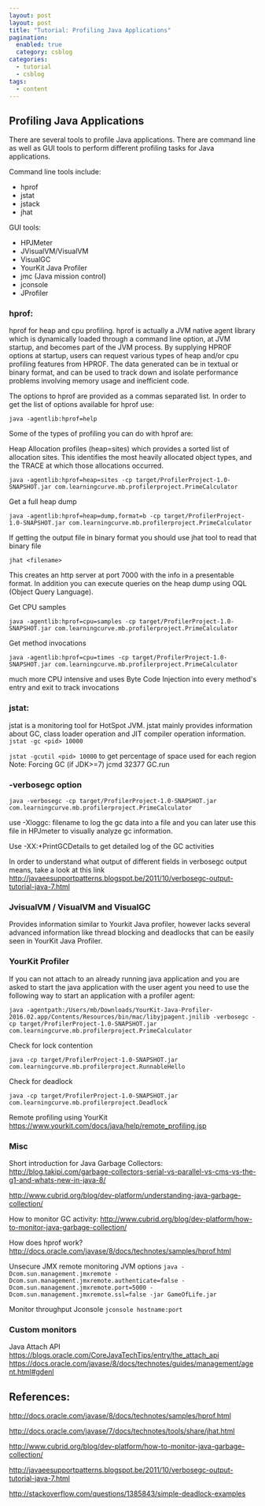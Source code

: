 ```yaml
---
layout: post
layout: post
title: "Tutorial: Profiling Java Applications"
pagination: 
  enabled: true
  category: csblog
categories:
  - tutorial
  - csblog
tags:
  - content
---
```


## Profiling Java Applications

There are several tools to profile Java applications. There are command line as well as GUI tools to perform different profiling tasks for Java applications.

Command line tools include:

* hprof
* jstat
* jstack
* jhat

GUI tools:

* HPJMeter
* JVisualVM/VisualVM
* VisualGC
* YourKit Java Profiler
* jmc (Java mission control)
* jconsole
* JProfiler


### hprof:
hprof for heap and cpu profiling. hprof is actually a JVM native agent library which is dynamically loaded through a command line option, at JVM startup, and becomes part of the JVM process. By supplying HPROF options at startup, users can request various types of heap and/or cpu profiling features from HPROF. The data generated can be in textual or binary format, and can be used to track down and isolate performance problems involving memory usage and inefficient code.

The options to hprof are provided as a commas separated list. In order to get the list of options available for hprof use:

`java -agentlib:hprof=help`

Some of the types of profiling you can do with hprof are:

Heap Allocation profiles (heap=sites) which provides a sorted list of allocation sites. This identifies the most heavily allocated object types, and the TRACE at which those allocations occurred.

`java -agentlib:hprof=heap=sites -cp target/ProfilerProject-1.0-SNAPSHOT.jar com.learningcurve.mb.profilerproject.PrimeCalculator`

Get a full heap dump

`java -agentlib:hprof=heap=dump,format=b -cp target/ProfilerProject-1.0-SNAPSHOT.jar com.learningcurve.mb.profilerproject.PrimeCalculator`

If getting the output file in binary format you should use jhat tool to read that binary file

`jhat <filename>`

This creates an http server at port 7000 with the info in a presentable format. In addition you can execute queries on the heap dump using OQL (Object Query Language).

Get CPU samples

`java -agentlib:hprof=cpu=samples -cp target/ProfilerProject-1.0-SNAPSHOT.jar com.learningcurve.mb.profilerproject.PrimeCalculator`

Get method invocations

`java -agentlib:hprof=cpu=times -cp target/ProfilerProject-1.0-SNAPSHOT.jar com.learningcurve.mb.profilerproject.PrimeCalculator`

much more CPU intensive and uses Byte Code Injection into every method's entry and exit to track invocations

### jstat:
jstat is a monitoring tool for HotSpot JVM. jstat mainly provides information about GC, class loader operation and JIT compiler operation information.
`jstat -gc <pid> 10000`

`jstat -gcutil <pid> 10000`
to get percentage of space used for each region
Note: Forcing GC (if JDK>=7) jcmd 32377 GC.run

### -verbosegc option

`java -verbosegc -cp target/ProfilerProject-1.0-SNAPSHOT.jar com.learningcurve.mb.profilerproject.PrimeCalculator`

use -Xloggc: filename to log the gc data into a file and you can later use this file in HPJmeter to visually analyze gc information.

Use -XX:+PrintGCDetails to get detailed log of the GC activities

In order to understand what output of different fields in verbosegc output means, take a look at this link http://javaeesupportpatterns.blogspot.be/2011/10/verbosegc-output-tutorial-java-7.html

### JvisualVM / VisualVM and VisualGC
Provides information similar to Yourkit Java profiler, however lacks several advanced information like thread blocking and deadlocks that can be easily seen in YourKit Java Profiler.

### YourKit Profiler

If you can not attach to an already running java application and you are asked to start the java application with the user agent you need to use the following way to start an application with a profiler agent:

`java -agentpath:/Users/mb/Downloads/YourKit-Java-Profiler-2016.02.app/Contents/Resources/bin/mac/libyjpagent.jnilib -verbosegc -cp target/ProfilerProject-1.0-SNAPSHOT.jar com.learningcurve.mb.profilerproject.PrimeCalculator`


Check for lock contention

`java -cp target/ProfilerProject-1.0-SNAPSHOT.jar com.learningcurve.mb.profilerproject.RunnableHello`

Check for deadlock

`java -cp target/ProfilerProject-1.0-SNAPSHOT.jar com.learningcurve.mb.profilerproject.Deadlock`

Remote profiling using YourKit https://www.yourkit.com/docs/java/help/remote_profiling.jsp

### Misc
Short introduction for Java Garbage Collectors:
http://blog.takipi.com/garbage-collectors-serial-vs-parallel-vs-cms-vs-the-g1-and-whats-new-in-java-8/

http://www.cubrid.org/blog/dev-platform/understanding-java-garbage-collection/

How to monitor GC activity:
http://www.cubrid.org/blog/dev-platform/how-to-monitor-java-garbage-collection/

How does hprof work? http://docs.oracle.com/javase/8/docs/technotes/samples/hprof.html

Unsecure JMX remote monitoring JVM options
`java -Dcom.sun.management.jmxremote -Dcom.sun.management.jmxremote.authenticate=false -Dcom.sun.management.jmxremote.port=5000 -Dcom.sun.management.jmxremote.ssl=false -jar GameOfLife.jar`

Monitor throughput Jconsole
`jconsole hostname:port`


### Custom monitors
Java Attach API
https://blogs.oracle.com/CoreJavaTechTips/entry/the_attach_api
https://docs.oracle.com/javase/8/docs/technotes/guides/management/agent.html#gdenl


## References:
http://docs.oracle.com/javase/8/docs/technotes/samples/hprof.html

http://docs.oracle.com/javase/7/docs/technotes/tools/share/jhat.html

http://www.cubrid.org/blog/dev-platform/how-to-monitor-java-garbage-collection/

http://javaeesupportpatterns.blogspot.be/2011/10/verbosegc-output-tutorial-java-7.html

http://stackoverflow.com/questions/1385843/simple-deadlock-examples
